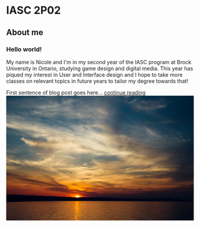 # IASC 2P02

## About me

### Hello world!

My name is Nicole and I'm in my second year of the IASC program at Brock University in Ontario, studying game design and digital media. This year has piqued my interest in User and Interface design and I hope to take more classes on relevant topics in future years to tailor my degree towards that!

First sentence of blog post goes here... [continue reading](blog)
![](images/sunset.jpg)


